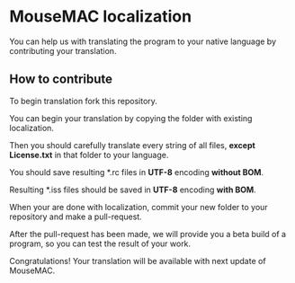# MouseMAC localization

You can help us with translating the program to your native language by contributing your translation.

## How to contribute

To begin translation fork this repository.

You can begin your translation by copying the folder with existing localization.

Then you should carefully translate every string of all files, **except License.txt** in that folder to your language.

You should save resulting *.rc files in **UTF-8** encoding **without BOM**.

Resulting *.iss files should be saved in **UTF-8** encoding **with BOM**.

When your are done with localization, commit your new folder to your repository and make a pull-request.

After the pull-request has been made, we will provide you a beta build of a program, so you can test the result of your work. 

Congratulations! Your translation will be available with next update of MouseMAC.
